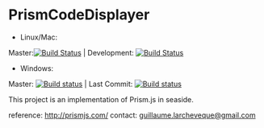# PrismCodeDisplayer

- Linux/Mac:

Master:[![Build Status](https://travis-ci.org/DuneSt/PrismCodeDisplayer.svg?branch=master)](https://travis-ci.org/DuneSt/PrismCodeDisplayer) | Development: [![Build Status](https://travis-ci.org/DuneSt/PrismCodeDisplayer.svg?branch=development)](https://travis-ci.org/DuneSt/PrismCodeDisplayer)

- Windows:

Master: [![Build status](https://ci.appveyor.com/api/projects/status/hobn9e8elv13g0if/branch/master?svg=true)](https://ci.appveyor.com/project/jecisc/prismcodedisplayer/branch/master) | Last Commit: [![Build status](https://ci.appveyor.com/api/projects/status/hobn9e8elv13g0if?svg=true)](https://ci.appveyor.com/project/jecisc/prismcodedisplayer)

This project is an implementation of Prism.js in seaside.

reference: http://prismjs.com/ contact: guillaume.larcheveque@gmail.com